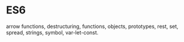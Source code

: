 <!-- @format -->

# ES6

arrow functions, destructuring, functions, objects, prototypes, rest, set, spread, strings, symbol, var-let-const.
